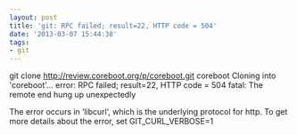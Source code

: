 ```yaml
---
layout: post
title: 'git: RPC failed; result=22, HTTP code = 504'
date: '2013-03-07 15:44:38'
tags:
- git
---
```



 git clone http://review.coreboot.org/p/coreboot.git coreboot Cloning into 'coreboot'... error: RPC failed; result=22, HTTP code = 504 fatal: The remote end hung up unexpectedly

The error occurs in ‘libcurl’, which is the underlying protocol for http. To get more details about the error, set GIT_CURL_VERBOSE=1
